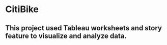 # CitiBike
## This project used Tableau worksheets and story feature to visualize and analyze data. 
